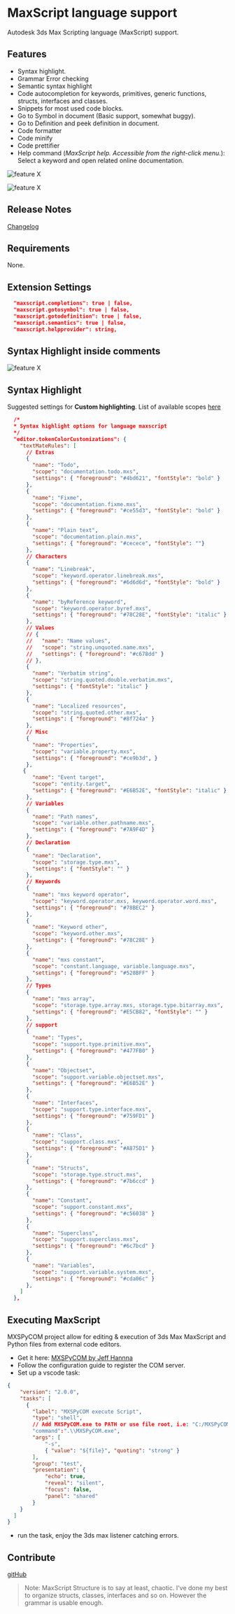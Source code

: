# MaxScript language support

Autodesk 3ds Max Scripting language (MaxScript) support.

## Features

- Syntax highlight.
- Grammar Error checking
- Semantic syntax highlight
- Code autocompletion for keywords, primitives, generic functions, structs, interfaces and classes.
- Snippets for most used code blocks.
- Go to Symbol in document (Basic support, somewhat buggy).
- Go to Definition and peek definition in document.
- Code formatter
- Code minify
- Code prettifier
- Help command (*MaxScript help. Accessible from the right-click menu.*): Select a keyword and open related online documentation.

![feature X](./images/feature-1.png)

![feature X](./images/feature-2.gif)

## Release Notes

[Changelog](./CHANGELOG.md)

## Requirements

None.

## Extension Settings

```json
  "maxscript.completions": true | false,
  "maxscript.gotosymbol": true | false,
  "maxscript.gotodefinition": true | false,
  "maxscript.semantics": true | false,
  "maxscript.helpprovider": string,
```

## Syntax Highlight inside comments

![feature X](./images/comment-decor.png)

## Syntax Highlight

Suggested settings for **Custom highlighting**. List of available scopes [here](./TextMate-scopes.md)

```json
  /*
  * Syntax highlight options for language maxscript
  */
  "editor.tokenColorCustomizations": {
    "textMateRules": [
      // Extras
      {
        "name": "Todo",
        "scope": "documentation.todo.mxs",
        "settings": { "foreground": "#4bd621", "fontStyle": "bold" }
      },
      {
        "name": "Fixme",
        "scope": "documentation.fixme.mxs",
        "settings": { "foreground": "#ce55d3", "fontStyle": "bold" }
      },
      {
        "name": "Plain text",
        "scope": "documentation.plain.mxs",
        "settings": { "foreground": "#cecece", "fontStyle": ""}
      },
      // Characters
      {
        "name": "Linebreak",
        "scope": "keyword.operator.linebreak.mxs",
        "settings": { "foreground": "#6d6d6d", "fontStyle": "bold" }
      },
      {
        "name": "byReference keyword",
        "scope": "keyword.operator.byref.mxs",
        "settings": { "foreground": "#78C28E", "fontStyle": "italic" }
      },
      // Values
      // {
      //   "name": "Name values",
      //   "scope": "string.unquoted.name.mxs",
      //   "settings": { "foreground": "#c678dd" }
      // },
      {
        "name": "Verbatim string",
        "scope": "string.quoted.double.verbatim.mxs",
        "settings": { "fontStyle": "italic" }
      },
      {
        "name": "Localized resources",
        "scope": "string.quoted.other.mxs",
        "settings": { "foreground": "#8f724a" }
      },
      // Misc
      {
        "name": "Properties",
        "scope": "variable.property.mxs",
        "settings": { "foreground": "#ce9b3d", }
      },
     {
        "name": "Event target",
        "scope": "entity.target",
        "settings": { "foreground": "#E6B52E", "fontStyle": "italic" }
      },
      // Variables
      {
        "name": "Path names",
        "scope": "variable.other.pathname.mxs",
        "settings": { "foreground": "#7A9F4D" }
      },
      // Declaration
      {
        "name": "Declaration",
        "scope": "storage.type.mxs",
        "settings": { "fontStyle": "" }
      },
      // Keywords
      {
        "name": "mxs keyword operator",
        "scope": "keyword.operator.mxs, keyword.operator.word.mxs",
        "settings": { "foreground": "#78BEC2" }
      },
      {
        "name": "Keyword other",
        "scope": "keyword.other.mxs",
        "settings": { "foreground": "#78C28E" }
      },
      {
        "name": "mxs constant",
        "scope": "constant.language, variable.language.mxs",
        "settings": { "foreground": "#528BFF" }
      },
      // Types
      {
        "name": "mxs array",
        "scope": "storage.type.array.mxs, storage.type.bitarray.mxs",
        "settings": { "foreground": "#E5CB82", "fontStyle": "" }
      },
      // support
      {
        "name": "Types",
        "scope": "support.type.primitive.mxs",
        "settings": { "foreground": "#477FB0" }
      },
      {
        "name": "Objectset",
        "scope": "support.variable.objectset.mxs",
        "settings": { "foreground": "#E6B52E" }
      },
      {
        "name": "Interfaces",
        "scope": "support.type.interface.mxs",
        "settings": { "foreground": "#759FD1" }
      },
      {
        "name": "Class",
        "scope": "support.class.mxs",
        "settings": { "foreground": "#A875D1" }
      },
      {
        "name": "Structs",
        "scope": "storage.type.struct.mxs",
        "settings": { "foreground": "#7b6ccd" }
      },
      {
        "name": "Constant",
        "scope": "support.constant.mxs",
        "settings": { "foreground": "#c56038" }
      },
      {
        "name": "Superclass",
        "scope": "support.superclass.mxs",
        "settings": { "foreground": "#6c7bcd" }
      },
      {
        "name": "Variables",
        "scope": "support.variable.system.mxs",
        "settings": { "foreground": "#cda06c" }
      },
    ]
  },
```

## Executing MaxScript

MXSPyCOM project allow for editing & execution of 3ds Max MaxScript and Python files from external code editors.

- Get it here: [MXSPyCOM by Jeff Hannna](https://github.com/JeffHanna/MXSPyCOM)
- Follow the configuration guide to register the COM server.
- Set up a vscode task:

```json
{
    "version": "2.0.0",
    "tasks": [
      {
        "label": "MXSPyCOM execute Script",
        "type": "shell",
        // Add MXSPyCOM.exe to PATH or use file root, i.e: "C:/MXSPyCOM/MXSPyCOM.exe"
        "command":".\\MXSPyCOM.exe",
        "args": [
            "-s",
            { "value": "${file}", "quoting": "strong" }
        ],
        "group": "test",
        "presentation": {
            "echo": true,
            "reveal": "silent",
            "focus": false,
            "panel": "shared"
        }
    }
  ]
}
```

- run the task, enjoy the 3ds max listener catching errors.

## Contribute

[gitHub](https://github.com/HAG87/vscode-maxscript)

>Note: MaxScript Structure is to say at least, chaotic. I've done my best to organize structs, classes, interfaces and so on. However the grammar is usable enough.